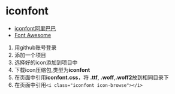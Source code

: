 # iconfont  
+ <a href="https://www.iconfont.cn/" target="_blank">iconfont阿里巴巴</a>  
+ <a href="https://fontawesome.com/" target="_blank">Font Awesome</a>

1. 用github账号登录
2. 添加一个项目
3. 选择好的icon添加到项目中
4. 下载icon压缩包,类型为**iconfont**
5. 在页面中引用**iconfont.css**，将 **.ttf**, **.woff**,**.woff2**放到相同目录下
6. 在页面中引用`<i class="iconfont icon-browse"></i>`